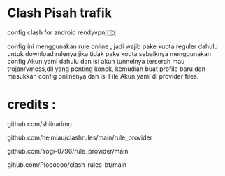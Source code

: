 # Clash Pisah trafik

config clash for android rendyvpn🇮🇩

config ini menggunakan rule online , jadi wajib pake kuota reguler dahulu untuk download rulenya
jika tidak pake kouta sebaiknya menggunakan config Akun.yaml dahulu dan isi akun tunnelnya terserah mau trojan/vmess,dll yang penting konek, kemudian buat profile baru dan masukkan config onlinenya dan isi File Akun.yaml di provider files.

# credits :
github.com/shiinarimo

github.com/helmiau/clashrules/main/rule_provider

github.com/Yogi-0796/rule_provider/main

gihub.com/Pioooooo/clash-rules-bt/main
